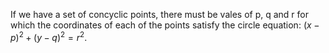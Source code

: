 If we have a set of concyclic points, there must be vales of p, q and r
for which the coordinates of each of the points satisfy the circle
equation: $(x-p)^{2}+(y-q)^{2}=r^{2}.$
